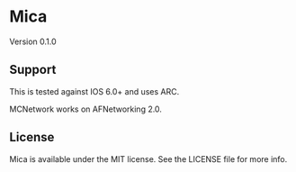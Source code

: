 Mica
====

Version 0.1.0

Support
-------
This is tested against IOS 6.0+ and uses ARC.

MCNetwork works on AFNetworking 2.0.

License
-------
Mica is available under the MIT license. See the LICENSE file for more info.
